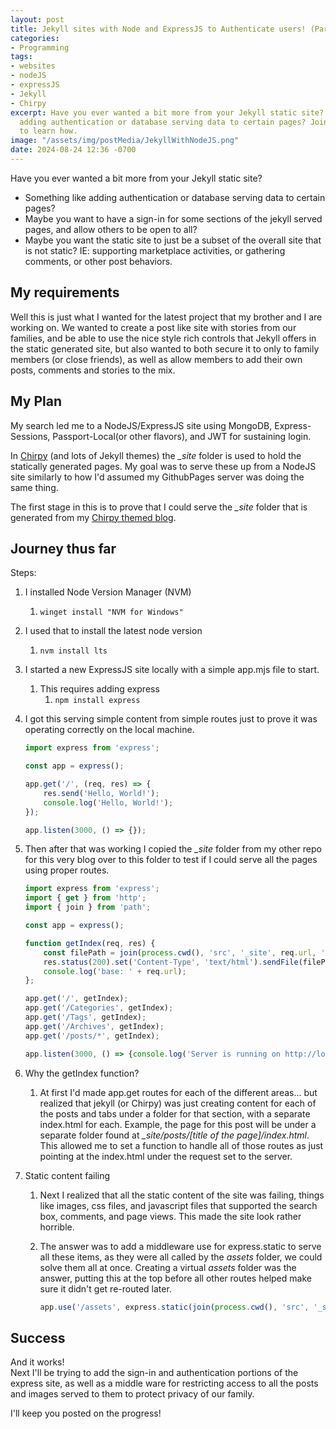 ```yaml
---
layout: post
title: Jekyll sites with Node and ExpressJS to Authenticate users! (Part 1)
categories:
- Programming
tags:
- websites
- nodeJS
- expressJS
- Jekyll
- Chirpy
excerpt: Have you ever wanted a bit more from your Jekyll static site? Something like
  adding authentication or database serving data to certain pages? Join my adventure
  to learn how.
image: "/assets/img/postMedia/JekyllWithNodeJS.png"
date: 2024-08-24 12:36 -0700
---
```

Have you ever wanted a bit more from your Jekyll static site?

- Something like adding authentication or database serving data to certain pages?
- Maybe you want to have a sign-in for some sections of the jekyll served pages, and allow others to be open to all?
- Maybe you want the static site to just be a subset of the overall site that is not static? IE: supporting marketplace activities, or gathering comments, or other post behaviors.

## My requirements

Well this is just what I wanted for the latest project that my brother and I are working on. We wanted to create a post like site with stories from our families, and be able to use the nice style rich controls that Jekyll offers in the static generated site, but also wanted to both secure it to only to family members (or close friends), as well as allow members to add their own posts, comments and stories to the mix.

## My Plan

My search led me to a NodeJS/ExpressJS site using MongoDB, Express-Sessions, Passport-Local(or other flavors), and JWT for sustaining login.

In [Chirpy](https://github.com/cotes2020/jekyll-theme-chirpy#documentation) (and lots of Jekyll themes) the *_site* folder is used to hold the statically generated pages. My goal was to serve these up from a NodeJS site similarly to how I'd assumed my GithubPages server was doing the same thing.

The first stage in this is to prove that I could serve the *_site* folder that is generated from my [Chirpy themed blog](https://github.com/cotes2020/jekyll-theme-chirpy#documentation).

## Journey thus far

Steps:

1. I installed Node Version Manager (NVM)
   1. ``` winget install "NVM for Windows" ```
2. I used that to install the latest node version
   1. ``` nvm install lts ```
3. I started a new ExpressJS site locally with a simple app.mjs file to start.
   1. This requires adding express
      1. ``` npm install express ```
4. I got this serving simple content from simple routes just to prove it was operating correctly on the local machine.

    ``` javascript
    import express from 'express';

    const app = express();

    app.get('/', (req, res) => {
        res.send('Hello, World!');
        console.log('Hello, World!');
    });

    app.listen(3000, () => {});
    ```

5. Then after that was working I copied the *_site* folder from my other repo for this very blog over to this folder to test if I could serve all the pages using proper routes.

    ``` javascript
    import express from 'express';
    import { get } from 'http';
    import { join } from 'path';

    const app = express();

    function getIndex(req, res) {
        const filePath = join(process.cwd(), 'src', '_site', req.url, 'index.html');
        res.status(200).set('Content-Type', 'text/html').sendFile(filePath);
        console.log('base: ' + req.url);
    };

    app.get('/', getIndex);
    app.get('/Categories', getIndex);
    app.get('/Tags', getIndex);
    app.get('/Archives', getIndex);
    app.get('/posts/*', getIndex);

    app.listen(3000, () => {console.log('Server is running on http://localhost:3000/')});
    ```

6. Why the getIndex function?
   1. At first I'd made app.get routes for each of the different areas... but realized that jekyll (or Chirpy) was just creating content for each of the posts and tabs under a folder for that section, with a separate index.html for each. Example, the page for this post will be under a separate folder found at *_site/posts/[title of the page]/index.html*.  This allowed me to set a function to handle all of those routes as just pointing at the index.html under the request set to the server.
7. Static content failing
   1. Next I realized that all the static content of the site was failing, things like images, css files, and javascript files that supported the search box, comments, and page views. This made the site look rather horrible.
   2. The answer was to add a middleware use for express.static to serve all these items, as they were all called by the *assets* folder, we could solve them all at once. Creating a virtual *assets* folder was the answer, putting this at the top before all other routes helped make sure it didn't get re-routed later.

      ```javascript
      app.use('/assets', express.static(join(process.cwd(), 'src', '_site', 'assets')));
      ```

## Success

And it works!  
Next I'll be trying to add the sign-in and authentication portions of the express site, as well as a middle ware for restricting access to all the posts and images served to them to protect privacy of our family.

I'll keep you posted on the progress!
